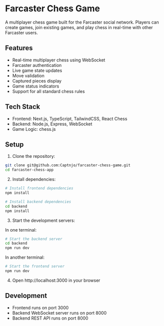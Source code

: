 # Farcaster Chess Game

A multiplayer chess game built for the Farcaster social network. Players can create games, join existing games, and play chess in real-time with other Farcaster users.

## Features

- Real-time multiplayer chess using WebSocket
- Farcaster authentication
- Live game state updates
- Move validation
- Captured pieces display
- Game status indicators
- Support for all standard chess rules

## Tech Stack

- Frontend: Next.js, TypeScript, TailwindCSS, React Chess
- Backend: Node.js, Express, WebSocket
- Game Logic: chess.js

## Setup

1. Clone the repository:
```bash
git clone git@github.com:Captnjo/farcaster-chess-game.git
cd farcaster-chess-app
```

2. Install dependencies:
```bash
# Install frontend dependencies
npm install

# Install backend dependencies
cd backend
npm install
```

3. Start the development servers:

In one terminal:
```bash
# Start the backend server
cd backend
npm run dev
```

In another terminal:
```bash
# Start the frontend server
npm run dev
```

4. Open http://localhost:3000 in your browser

## Development

- Frontend runs on port 3000
- Backend WebSocket server runs on port 8000
- Backend REST API runs on port 8000 
